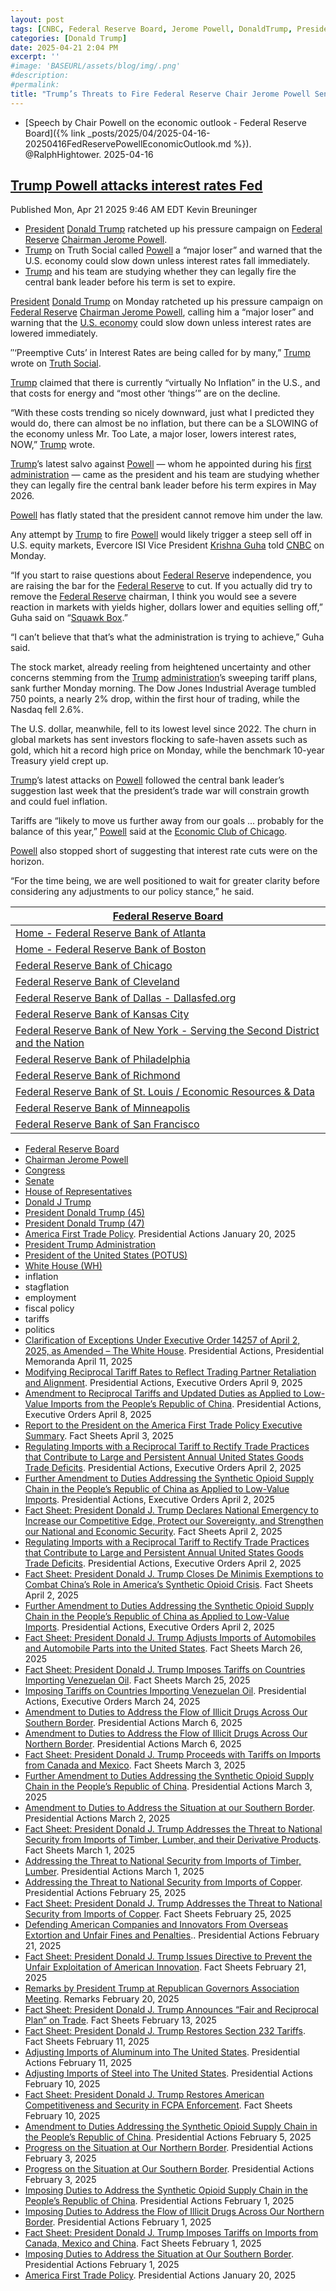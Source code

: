 ```yaml
---
layout: post
tags: [CNBC, Federal Reserve Board, Jerome Powell, DonaldTrump, President Donald Trump (45), President Donald Trump (47), America First Trade Policy. Presidential Actions January 20 2025, President Trump Administration, President of the United States (POTUS), White House (WH), inflation, stagflation, employment, fiscal policy, tariffs, politics]
categories: [Donald Trump]
date: 2025-04-21 2:04 PM
excerpt: ''
#image: 'BASEURL/assets/blog/img/.png'
#description:
#permalink:
title: "Trump’s Threats to Fire Federal Reserve Chair Jerome Powell Sends Stock Markets Into a Nosedive"
---
```


- [Speech by Chair Powell on the economic outlook - Federal Reserve Board]({% link _posts/2025/04/2025-04-16-20250416FedReservePowellEconomicOutlook.md %}). @RalphHightower. 2025-04-16

## [Trump Powell attacks interest rates Fed](https://www.cnbc.com/2025/04/21/trump-powell-attacks-interest-rates-fed.html)

Published Mon, Apr 21 2025 9:46 AM EDT
Kevin Breuninger

- [President](https://www.whitehouse.gov/) [Donald Trump](https://www.donaldjtrump.com/) ratcheted up his pressure campaign on [Federal Reserve](https://www.federalreserve.gov/) [Chairman Jerome Powell](https://www.federalreserve.gov/aboutthefed/bios/board/powell.htm).
- [Trump](https://www.donaldjtrump.com/) on Truth Social called [Powell](https://www.federalreserve.gov/aboutthefed/bios/board/powell.htm) a “major loser” and warned that the U.S. economy could slow down unless interest rates fall immediately.
- [Trump](https://www.donaldjtrump.com/) and his team are studying whether they can legally fire the central bank leader before his term is set to expire.

[President](https://www.whitehouse.gov/) [Donald Trump](https://www.donaldjtrump.com/) on Monday ratcheted up his pressure campaign on [Federal Reserve](https://www.cnbc.com/2025/04/18/trump-renews-call-for-powell-to-lower-interest-rates-he-should-bring-them-down.html) [Chairman Jerome Powell](https://www.cnbc.com/2025/04/17/markets-will-crash-if-trump-can-fire-feds-powell-elizabeth-warren-warns.html), calling him a “major loser” and warning that the [U.S. economy](https://www.cnbc.com/2025/04/20/stock-market-today-live-updates.html) could slow down unless interest rates are lowered immediately.

″‘Preemptive Cuts’ in Interest Rates are being called for by many,” [Trump](https://www.donaldjtrump.com/) wrote on [Truth Social](https://truthsocial.com/@realDonaldTrump](https://www.donaldjtrump.com/)/posts/114376239725335883).

[Trump](https://www.donaldjtrump.com/) claimed that there is currently “virtually No Inflation” in the U.S., and that costs for energy and “most other ‘things’” are on the decline.

“With these costs trending so nicely downward, just what I predicted they would do, there can almost be no inflation, but there can be a SLOWING of the economy unless Mr. Too Late, a major loser, lowers interest rates, NOW,” [Trump](https://www.donaldjtrump.com/) wrote.

[Trump](https://www.donaldjtrump.com/)’s latest salvo against [Powell](https://www.federalreserve.gov/aboutthefed/bios/board/powell.htm) — whom he appointed during his [first administration](https://trumpwhitehouse.archives.gov/) — came as the president and his team are studying whether they can legally fire the central bank leader before his term expires in May 2026.

[Powell](https://www.federalreserve.gov/aboutthefed/bios/board/powell.htm) has flatly stated that the president cannot remove him under the law.

Any attempt by [Trump](https://www.donaldjtrump.com/) to fire [Powell](https://www.federalreserve.gov/aboutthefed/bios/board/powell.htm) would likely trigger a steep sell off in U.S. equity markets, Evercore ISI Vice President [Krishna Guha](https://www.cnbc.com/2025/04/21/expect-a-severe-market-reaction-if-trump-tries-to-fire-powell-says-evercore-isis-krishna-guha.html) told [CNBC](https://www.cnbc.com/) on Monday.

“If you start to raise questions about [Federal Reserve](https://www.federalreserve.gov/) independence, you are raising the bar for the  [Federal Reserve](https://www.federalreserve.gov/) to cut. If you actually did try to remove the  [Federal Reserve](https://www.federalreserve.gov/) chairman, I think you would see a severe reaction in markets with yields higher, dollars lower and equities selling off,” Guha said on “[Squawk Box](https://www.cnbc.com/squawk-box-us/).”

“I can’t believe that that’s what the administration is trying to achieve,” Guha said.

The stock market, already reeling from heightened uncertainty and other concerns stemming from the [Trump](https://www.donaldjtrump.com/) [administration](https://www.whitehouse.gov/administration/)’s sweeping tariff plans, sank further Monday morning. The Dow Jones Industrial Average tumbled 750 points, a nearly 2% drop, within the first hour of trading, while the Nasdaq fell 2.6%.

The U.S. dollar, meanwhile, fell to its lowest level since 2022. The churn in global markets has sent investors flocking to safe-haven assets such as gold, which hit a record high price on Monday, while the benchmark 10-year Treasury yield crept up.

[Trump](https://www.donaldjtrump.com/)’s latest attacks on [Powell](https://www.federalreserve.gov/aboutthefed/bios/board/powell.htm) followed the central bank leader’s suggestion last week that the president’s trade war will constrain growth and could fuel inflation.

Tariffs are “likely to move us further away from our goals ... probably for the balance of this year,” [Powell](https://www.federalreserve.gov/aboutthefed/bios/board/powell.htm) said at the [Economic Club of Chicago](https://www.federalreserve.gov/newsevents/speech/powell20250416a.htm).

[Powell](https://www.federalreserve.gov/aboutthefed/bios/board/powell.htm) also stopped short of suggesting that interest rate cuts were on the horizon.

“For the time being, we are well positioned to wait for greater clarity before considering any adjustments to our policy stance,” he said.

| [Federal Reserve Board](https://www.federalreserve.gov/) |
|---|
| [Home - Federal Reserve Bank of Atlanta](https://www.atlantafed.org/) |
| [Home - Federal Reserve Bank of Boston](https://www.bostonfed.org/) |
| [Federal Reserve Bank of Chicago](https://www.chicagofed.org/) |
| [Federal Reserve Bank of Cleveland](https://www.clevelandfed.org/) |
| [Federal Reserve Bank of Dallas - Dallasfed.org](https://www.dallasfed.org/) |
| [Federal Reserve Bank of Kansas City](https://www.kansascityfed.org/) |
| [Federal Reserve Bank of New York - Serving the Second District and the Nation](https://www.newyorkfed.org/) |
| [Federal Reserve Bank of Philadelphia](https://www.philadelphiafed.org/) |
| [Federal Reserve Bank of Richmond](https://www.richmondfed.org/) |
| [Federal Reserve Bank of St. Louis / Economic Resources & Data](https://www.stlouisfed.org/) |
| [Federal Reserve Bank of Minneapolis](https://www.minneapolisfed.org/) |
| [Federal Reserve Bank of San Francisco](https://www.frbsf.org/) |

- [Federal Reserve Board](https://www.federalreserve.gov/)
- [Chairman Jerome Powell](https://www.federalreserve.gov/aboutthefed/bios/board/powell.htm)
- [Congress](https://www.congress.gov)
- [Senate](https://www.senate.gov/)
- [House of Representatives](https://www.house.gov/)
- [Donald J Trump](https://www.donaldjtrump.com/)
- [President Donald Trump (45)](https://trumpwhitehouse.archives.gov/)
- [President Donald Trump (47)](https://www.whitehouse.gov/administration/donald-j-trump/)
- [America First Trade Policy](https://www.whitehouse.gov/presidential-actions/2025/01/america-first-trade-policy/). Presidential Actions January 20, 2025 
- [President Trump Administration](https://www.whitehouse.gov/)
- [President of the United States (POTUS)](https://www.whitehouse.gov/)
- [White House (WH)](https://www.whitehouse.gov/)
- inflation 
- stagflation 
- employment 
- fiscal policy 
- tariffs
- politics 
- [Clarification of Exceptions Under Executive Order 14257 of April 2, 2025, as Amended – The White House](https://www.whitehouse.gov/presidential-actions/2025/04/clarification-of-exceptions-under-executive-order-14257-of-april-2-2025-as-amended/). Presidential Actions, Presidential Memoranda April 11, 2025
- [Modifying Reciprocal Tariff Rates to Reflect Trading Partner Retaliation and Alignment](https://www.whitehouse.gov/presidential-actions/2025/04/modifying-reciprocal-tariff-rates-to-reflect-trading-partner-retaliation-and-alignment/). Presidential Actions, Executive Orders April 9, 2025
- [Amendment to Reciprocal Tariffs and Updated Duties as Applied to Low-Value Imports from the People’s Republic of China](https://www.whitehouse.gov/presidential-actions/2025/04/amendment-to-recipricol-tariffs-and-updated-duties-as-applied-to-low-value-imports-from-the-peoples-republic-of-china/). Presidential Actions, Executive Orders April 8, 2025
- [Report to the President on the America First Trade Policy Executive Summary](https://www.whitehouse.gov/fact-sheets/2025/04/report-to-the-president-on-the-america-first-trade-policy-executive-summary/). Fact Sheets April 3, 2025
- [Regulating Imports with a Reciprocal Tariff to Rectify Trade Practices that Contribute to Large and Persistent Annual United States Goods Trade Deficits](https://www.whitehouse.gov/presidential-actions/2025/04/regulating-imports-with-a-reciprocal-tariff-to-rectify-trade-practices-that-contribute-to-large-and-persistent-annual-united-states-goods-trade-deficits/). Presidential Actions, Executive Orders April 2, 2025
- [Further Amendment to Duties Addressing the Synthetic Opioid Supply Chain in the People’s Republic of China as Applied to Low-Value Imports](https://www.whitehouse.gov/presidential-actions/2025/04/further-amendment-to-duties-addressing-the-synthetic-opioid-supply-chain-in-the-peoples-republic-of-china-as-applied-to-low-value-imports/). Presidential Actions, Executive Orders April 2, 2025
- [Fact Sheet: President Donald J. Trump Declares National Emergency to Increase our Competitive Edge, Protect our Sovereignty, and Strengthen our National and Economic Security](https://www.whitehouse.gov/fact-sheets/2025/04/fact-sheet-president-donald-j-trump-declares-national-emergency-to-increase-our-competitive-edge-protect-our-sovereignty-and-strengthen-our-national-and-economic-security/). Fact Sheets April 2, 2025
- [Regulating Imports with a Reciprocal Tariff to Rectify Trade Practices that Contribute to Large and Persistent Annual United States Goods Trade Deficits](https://www.whitehouse.gov/presidential-actions/2025/04/regulating-imports-with-a-reciprocal-tariff-to-rectify-trade-practices-that-contribute-to-large-and-persistent-annual-united-states-goods-trade-deficits/). Presidential Actions, Executive Orders April 2, 2025
- [Fact Sheet: President Donald J. Trump Closes De Minimis Exemptions to Combat China’s Role in America’s Synthetic Opioid Crisis](https://www.whitehouse.gov/fact-sheets/2025/04/fact-sheet-president-donald-j-trump-closes-de-minimis-exemptions-to-combat-chinas-role-in-americas-synthetic-opioid-crisis/). Fact Sheets April 2, 2025
- [Further Amendment to Duties Addressing the Synthetic Opioid Supply Chain in the People’s Republic of China as Applied to Low-Value Imports](https://www.whitehouse.gov/presidential-actions/2025/04/further-amendment-to-duties-addressing-the-synthetic-opioid-supply-chain-in-the-peoples-republic-of-china-as-applied-to-low-value-imports/). Presidential Actions, Executive Orders April 2, 2025
- [Fact Sheet: President Donald J. Trump Adjusts Imports of Automobiles and Automobile Parts into the United States](https://www.whitehouse.gov/fact-sheets/2025/03/fact-sheet-president-donald-j-trump-adjusts-imports-of-automobiles-and-automobile-parts-into-the-united-states/). Fact Sheets March 26, 2025
- [Fact Sheet: President Donald J. Trump Imposes Tariffs on Countries Importing Venezuelan Oil](https://www.whitehouse.gov/fact-sheets/2025/03/fact-sheet-president-donald-j-trump-imposes-tariffs-on-countries-importing-venezuelan-oil/). Fact Sheets March 25, 2025
- [Imposing Tariffs on Countries Importing Venezuelan Oil](https://www.whitehouse.gov/presidential-actions/2025/03/imposing-tariffs-on-countries-importing-venezuelan-oil/). Presidential Actions, Executive Orders March 24, 2025
- [Amendment to Duties to Address the Flow of Illicit Drugs Across Our Southern Border](https://www.whitehouse.gov/presidential-actions/2025/03/amendment-to-duties-to-address-the-flow-of-illicit-drugs-across-our-southern-border/). Presidential Actions March 6, 2025
- [Amendment to Duties to Address the Flow of Illicit Drugs Across Our Northern Border](https://www.whitehouse.gov/presidential-actions/2025/03/amendment-to-duties-to-address-the-flow-of-illicit-drugs-across-our-northern-border-0c3c/). Presidential Actions March 6, 2025
- [Fact Sheet: President Donald J. Trump Proceeds with Tariffs on Imports from Canada and Mexico](https://www.whitehouse.gov/fact-sheets/2025/03/fact-sheet-president-donald-j-trump-proceeds-with-tariffs-on-imports-from-canada-and-mexico/). Fact Sheets March 3, 2025
- [Further Amendment to Duties Addressing the Synthetic Opioid Supply Chain in the People’s Republic of China](https://www.whitehouse.gov/presidential-actions/2025/03/further-amendment-to-duties-addressing-the-synthetic-opioid-supply-chain-in-the-peoples-republic-of-china/). Presidential Actions March 3, 2025
- [Amendment to Duties to Address the Situation at our Southern Border](https://www.whitehouse.gov/presidential-actions/2025/03/amendment-to-duties-to-address-the-situation-at-our-southern-border/). Presidential Actions March 2, 2025
- [Fact Sheet: President Donald J. Trump Addresses the Threat to National Security from Imports of Timber, Lumber, and their Derivative Products](https://www.whitehouse.gov/fact-sheets/2025/03/fact-sheet-president-donald-j-trump-addresses-the-threat-to-national-security-from-imports-of-timber-lumber-and-their-derivative-products/). Fact Sheets March 1, 2025
- [Addressing the Threat to National Security from Imports of Timber, Lumber](https://www.whitehouse.gov/presidential-actions/2025/03/addressing-the-threat-to-national-security-from-imports-of-timber-lumber/). Presidential Actions March 1, 2025
- [Addressing the Threat to National Security from Imports of Copper](https://www.whitehouse.gov/presidential-actions/2025/02/addressing-the-threat-to-nationalsecurity-from-imports-of-copper/). Presidential Actions February 25, 2025
- [Fact Sheet: President Donald J. Trump Addresses the Threat to National Security from Imports of Copper](https://www.whitehouse.gov/fact-sheets/2025/02/fact-sheet-president-donald-j-trump-addresses-the-threat-to-national-security-from-imports-of-copper/). Fact Sheets February 25, 2025
- [Defending American Companies and Innovators From Overseas Extortion and Unfair Fines and Penalties](https://www.whitehouse.gov/presidential-actions/2025/02/defending-american-companies-and-innovators-from-overseas-extortion-and-unfair-fines-and-penalties/).. Presidential Actions February 21, 2025
- [Fact Sheet: President Donald J. Trump Issues Directive to Prevent the Unfair Exploitation of American Innovation](https://www.whitehouse.gov/fact-sheets/2025/02/fact-sheet-president-donald-j-trump-issues-directive-to-prevent-the-unfair-exploitation-of-american-innovation/). Fact Sheets February 21, 2025
- [Remarks by President Trump at Republican Governors Association Meeting](https://www.whitehouse.gov/remarks/2025/02/remarks-by-president-trump-at-republican-governors-association-meeting/). Remarks February 20, 2025
- [Fact Sheet: President Donald J. Trump Announces “Fair and Reciprocal Plan” on Trade](https://www.whitehouse.gov/fact-sheets/2025/02/fact-sheet-president-donald-j-trump-announces-fair-and-reciprocal-plan-on-trade/). Fact Sheets February 13, 2025
- [Fact Sheet: President Donald J. Trump Restores Section 232 Tariffs](https://www.whitehouse.gov/fact-sheets/2025/02/fact-sheet-president-donald-j-trump-restores-section-232-tariffs/). Fact Sheets February 11, 2025
- [Adjusting Imports of Aluminum into The United States](https://www.whitehouse.gov/presidential-actions/2025/02/adjusting-imports-of-aluminum-into-the-united-states/). Presidential Actions February 11, 2025
- [Adjusting Imports of Steel into The United States](https://www.whitehouse.gov/presidential-actions/2025/02/adjusting-imports-of-steel-into-the-united-states/). Presidential Actions February 10, 2025
- [Fact Sheet: President Donald J. Trump Restores American Competitiveness and Security in FCPA Enforcement](https://www.whitehouse.gov/fact-sheets/2025/02/fact-sheet-president-donald-j-trump-restores-american-competitiveness-and-security-in-fcpa-enforcement/). Fact Sheets February 10, 2025
- [Amendment to Duties Addressing the Synthetic Opioid Supply Chain in the People’s Republic of China](https://www.whitehouse.gov/presidential-actions/2025/02/amendment-to-duties-addressing-the-synthetic-opioid-supply-chain-in-the-peoples-republic-of-china/). Presidential Actions February 5, 2025
- [Progress on the Situation at Our Northern Border](https://www.whitehouse.gov/presidential-actions/2025/02/progress-on-the-situation-at-our-northern-border/). Presidential Actions February 3, 2025
- [Progress on the Situation at Our Southern Border](https://www.whitehouse.gov/presidential-actions/2025/02/progress-on-the-situation-at-our-southern-border/). Presidential Actions February 3, 2025
- [Imposing Duties to Address the Synthetic Opioid Supply Chain in the People’s Republic of China](https://www.whitehouse.gov/presidential-actions/2025/02/imposing-duties-to-address-the-synthetic-opioid-supply-chain-in-the-peoples-republic-of-china/). Presidential Actions February 1, 2025
- [Imposing Duties to Address the Flow of Illicit Drugs Across Our Northern Border](https://www.whitehouse.gov/presidential-actions/2025/02/imposing-duties-to-address-the-flow-of-illicit-drugs-across-our-national-border/). Presidential Actions February 1, 2025
- [Fact Sheet: President Donald J. Trump Imposes Tariffs on Imports from Canada, Mexico and China](https://www.whitehouse.gov/fact-sheets/2025/02/fact-sheet-president-donald-j-trump-imposes-tariffs-on-imports-from-canada-mexico-and-china/). Fact Sheets February 1, 2025
- [Imposing Duties to Address the Situation at Our Southern Border](https://www.whitehouse.gov/presidential-actions/2025/02/imposing-duties-to-address-the-situation-at-our-southern-border/). Presidential Actions February 1, 2025
- [America First Trade Policy](https://www.whitehouse.gov/presidential-actions/2025/01/america-first-trade-policy/). Presidential Actions January 20, 2025

